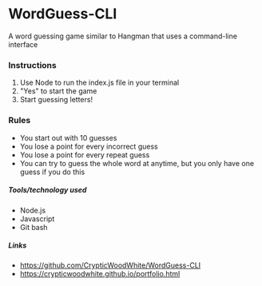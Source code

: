 # WordGuess-CLI
A word guessing game similar to Hangman that uses a command-line interface

### Instructions
1. Use Node to run the index.js file in your terminal
2. "Yes" to start the game
3. Start guessing letters!

### Rules
* You start out with 10 guesses
* You lose a point for every incorrect guess
* You lose a point for every repeat guess
* You can try to guess the whole word at anytime, but you only have one guess if you do this

##### Tools/technology used
* Node.js
* Javascript
* Git bash

##### Links
* https://github.com/CrypticWoodWhite/WordGuess-CLI
* https://crypticwoodwhite.github.io/portfolio.html
